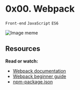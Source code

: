# 0x00. Webpack
`Front-end` `JavaScript` `ES6`

![Image meme](https://pbs.twimg.com/media/E_YJ2i6XEAM7hVr.jpg)

## Resources
**Read or watch:**
* [Webpack documentation](https://intranet.alxswe.com/rltoken/XEFTUAcZ_9sKurp1Bui7ug)
* [Webpack beginner guide](https://intranet.alxswe.com/rltoken/6ngQzrV7xeKJjcRwdmrYAQ)
* [npm-package.json](https://intranet.alxswe.com/rltoken/P00rJM5qCeaf33hsPuhgog)
